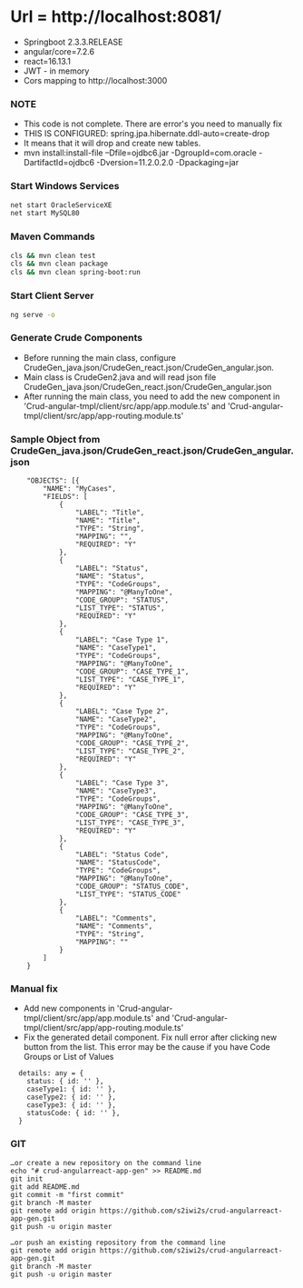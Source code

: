# Url = http://localhost:8081/

* Springboot 2.3.3.RELEASE
* angular/core=7.2.6
* react=16.13.1
* JWT - in memory
* Cors mapping to http://localhost:3000

### NOTE
- This code is not complete. There are error's you need to manually fix
- THIS IS CONFIGURED: spring.jpa.hibernate.ddl-auto=create-drop
- It means that it will drop and create new tables.
- mvn install:install-file –Dfile=ojdbc6.jar -DgroupId=com.oracle -DartifactId=ojdbc6 -Dversion=11.2.0.2.0 -Dpackaging=jar

### Start Windows Services
```sh
net start OracleServiceXE
net start MySQL80
```

### Maven Commands
```sh
cls && mvn clean test
cls && mvn clean package
cls && mvn clean spring-boot:run
```

### Start Client Server
```sh
ng serve -o
```

### Generate Crude Components
* Before running the main class, configure CrudeGen_java.json/CrudeGen_react.json/CrudeGen_angular.json.
* Main class is CrudeGen2.java and will read json file CrudeGen_java.json/CrudeGen_react.json/CrudeGen_angular.json
* After running the main class, you need to add the new component in 'Crud-angular-tmpl/client/src/app/app.module.ts' and 'Crud-angular-tmpl/client/src/app/app-routing.module.ts'

### Sample Object from CrudeGen_java.json/CrudeGen_react.json/CrudeGen_angular.json
```
	"OBJECTS": [{
		"NAME": "MyCases",
		"FIELDS": [
			{
				"LABEL": "Title",
				"NAME": "Title",
				"TYPE": "String",
				"MAPPING": "",
				"REQUIRED": "Y"
			},
			{
				"LABEL": "Status",
				"NAME": "Status",
				"TYPE": "CodeGroups",
				"MAPPING": "@ManyToOne",
				"CODE_GROUP": "STATUS",
				"LIST_TYPE": "STATUS",
				"REQUIRED": "Y"
			},
			{
				"LABEL": "Case Type 1",
				"NAME": "CaseType1",
				"TYPE": "CodeGroups",
				"MAPPING": "@ManyToOne",
				"CODE_GROUP": "CASE_TYPE_1",
				"LIST_TYPE": "CASE_TYPE_1",
				"REQUIRED": "Y"
			},
			{
				"LABEL": "Case Type 2",
				"NAME": "CaseType2",
				"TYPE": "CodeGroups",
				"MAPPING": "@ManyToOne",
				"CODE_GROUP": "CASE_TYPE_2",
				"LIST_TYPE": "CASE_TYPE_2",
				"REQUIRED": "Y"
			},
			{
				"LABEL": "Case Type 3",
				"NAME": "CaseType3",
				"TYPE": "CodeGroups",
				"MAPPING": "@ManyToOne",
				"CODE_GROUP": "CASE_TYPE_3",
				"LIST_TYPE": "CASE_TYPE_3",
				"REQUIRED": "Y"
			},
			{
				"LABEL": "Status Code",
				"NAME": "StatusCode",
				"TYPE": "CodeGroups",
				"MAPPING": "@ManyToOne",
				"CODE_GROUP": "STATUS_CODE",
				"LIST_TYPE": "STATUS_CODE"
			},
			{
				"LABEL": "Comments",
				"NAME": "Comments",
				"TYPE": "String",
				"MAPPING": ""
			}
		]
	}
```

### Manual fix
- Add new components in 'Crud-angular-tmpl/client/src/app/app.module.ts' and 'Crud-angular-tmpl/client/src/app/app-routing.module.ts'
- Fix the generated detail component. Fix null error after clicking new button from the list. This error may be the cause if you have Code Groups or List of Values

```
  details: any = {
    status: { id: '' },
    caseType1: { id: '' },
    caseType2: { id: '' },
    caseType3: { id: '' },
    statusCode: { id: '' },
  }
```

### GIT
```
…or create a new repository on the command line
echo "# crud-angularreact-app-gen" >> README.md
git init
git add README.md
git commit -m "first commit"
git branch -M master
git remote add origin https://github.com/s2iwi2s/crud-angularreact-app-gen.git
git push -u origin master
                
…or push an existing repository from the command line
git remote add origin https://github.com/s2iwi2s/crud-angularreact-app-gen.git
git branch -M master
git push -u origin master
```
